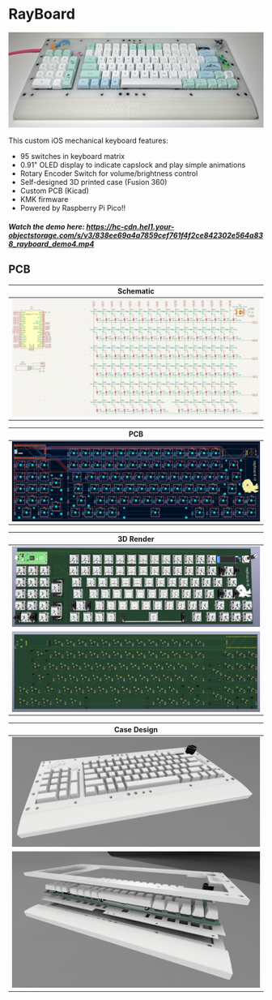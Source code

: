 # RayBoard
![assembled keyboard](/assets/assembled_keyboard.jpg)

This custom iOS mechanical keyboard features:
- 95 switches in keyboard matrix
- 0.91" OLED display to indicate capslock and play simple animations
- Rotary Encoder Switch for volume/brightness control
- Self-designed 3D printed case (Fusion 360)
- Custom PCB (Kicad)
- KMK firmware
- Powered by Raspberry Pi Pico!!

##### Watch the demo here: https://hc-cdn.hel1.your-objectstorage.com/s/v3/838ee69a4a7859cef761f4f2ce842302e564a838_rayboard_demo4.mp4

## PCB
| **Schematic** |
|-----------|
|![schematic](/assets/sch.png)|

| **PCB** |
|-----------|
|![pcb](/assets/pcb.png)|

| **3D Render** |
|-----------|
|![3d_front](/assets/3dFront-2.png)|
|![3d_back](/assets/3dBack.png)|

| **Case Design** |
|-----------|
|![case](/assets/3dcase.jpeg)|
|![case](/assets/3dcase-2.jpeg)|
